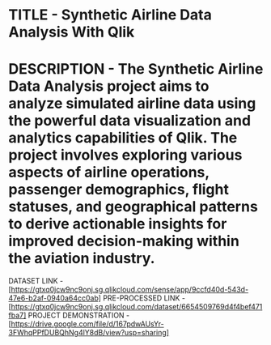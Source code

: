 # TITLE - Synthetic Airline Data Analysis With Qlik
# DESCRIPTION - The Synthetic Airline Data Analysis project aims to analyze simulated airline data using the powerful data visualization and analytics capabilities of Qlik. The project involves exploring various aspects of airline operations, passenger demographics, flight statuses, and geographical patterns to derive actionable insights for improved decision-making within the aviation industry.
DATASET LINK - [https://gtxq0jcw9nc9onj.sg.qlikcloud.com/sense/app/9ccfd40d-543d-47e6-b2af-0940a64cc0ab]
PRE-PROCESSED LINK - [https://gtxq0jcw9nc9onj.sg.qlikcloud.com/dataset/6654509769d4f4bef471fba7]
PROJECT DEMONSTRATION - [https://drive.google.com/file/d/167pdwAUsYr-3FWhqPPfDUBQhNg4lY8dB/view?usp=sharing]
